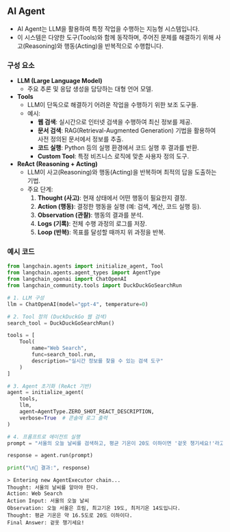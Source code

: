 ## AI Agent

- AI Agent는 LLM을 활용하여 특정 작업을 수행하는 지능형 시스템입니다.
- 이 시스템은 다양한 도구(Tools)와 함께 동작하며, 주어진 문제를 해결하기 위해 사고(Reasoning)와 행동(Acting)을 반복적으로 수행합니다.

### 구성 요소

- **LLM (Large Language Model)**
  - 주요 추론 및 응답 생성을 담당하는 대형 언어 모델.
- **Tools**
  - LLM이 단독으로 해결하기 어려운 작업을 수행하기 위한 보조 도구들.
  - 예시:
    - **웹 검색**: 실시간으로 인터넷 검색을 수행하여 최신 정보를 제공.
    - **문서 검색**: RAG(Retrieval-Augmented Generation) 기법을 활용하여 사전 정의된 문서에서 정보를 추출.
    - **코드 실행**: Python 등의 실행 환경에서 코드 실행 후 결과를 반환.
    - **Custom Tool**: 특정 비즈니스 로직에 맞춘 사용자 정의 도구.
- **ReAct (Reasoning + Acting)**
  - LLM이 사고(Reasoning)와 행동(Acting)을 반복하며 최적의 답을 도출하는 기법.
  - 주요 단계:
    1. **Thought (사고)**: 현재 상태에서 어떤 행동이 필요한지 결정.
    2. **Action (행동)**: 결정한 행동을 실행 (예: 검색, 계산, 코드 실행 등).
    3. **Observation (관찰)**: 행동의 결과를 분석.
    4. **Logs (기록)**: 전체 수행 과정의 로그를 저장.
    5. **Loop (반복)**: 목표를 달성할 때까지 위 과정을 반복.

### 예시 코드
```python
from langchain.agents import initialize_agent, Tool
from langchain.agents.agent_types import AgentType
from langchain_openai import ChatOpenAI
from langchain_community.tools import DuckDuckGoSearchRun

# 1. LLM 구성
llm = ChatOpenAI(model="gpt-4", temperature=0)

# 2. Tool 정의 (DuckDuckGo 웹 검색)
search_tool = DuckDuckGoSearchRun()

tools = [
    Tool(
        name="Web Search",
        func=search_tool.run,
        description="실시간 정보를 찾을 수 있는 검색 도구"
    )
]

# 3. Agent 초기화 (ReAct 기반)
agent = initialize_agent(
    tools,
    llm,
    agent=AgentType.ZERO_SHOT_REACT_DESCRIPTION,
    verbose=True  # 콘솔에 로그 출력
)

# 4. 프롬프트로 에이전트 실행
prompt = "서울의 오늘 날씨를 검색하고, 평균 기온이 20도 이하이면 '겉옷 챙기세요!'라고 말해줘."

response = agent.run(prompt)

print("\n📌 결과:", response)
```
```
> Entering new AgentExecutor chain...
Thought: 서울의 날씨를 알아야 한다.
Action: Web Search
Action Input: 서울의 오늘 날씨
Observation: 오늘 서울은 흐림, 최고기온 19도, 최저기온 14도입니다.
Thought: 평균 기온은 약 16.5도로 20도 이하이다.
Final Answer: 겉옷 챙기세요!
```

